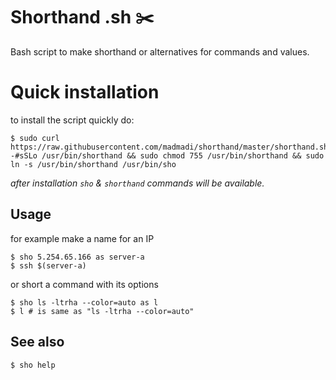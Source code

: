 # Shorthand .sh :scissors:
Bash script to make shorthand or alternatives for commands and values.

# Quick installation
to install the script quickly do:
```console
$ sudo curl https://raw.githubusercontent.com/madmadi/shorthand/master/shorthand.sh -#sSLo /usr/bin/shorthand && sudo chmod 755 /usr/bin/shorthand && sudo ln -s /usr/bin/shorthand /usr/bin/sho
```
_after installation `sho` & `shorthand` commands will be available._

## Usage
for example make a name for an IP
```console
$ sho 5.254.65.166 as server-a
$ ssh $(server-a)
```
or short a command with its options
```console
$ sho ls -ltrha --color=auto as l
$ l # is same as "ls -ltrha --color=auto"
```

## See also
```console
$ sho help
```
